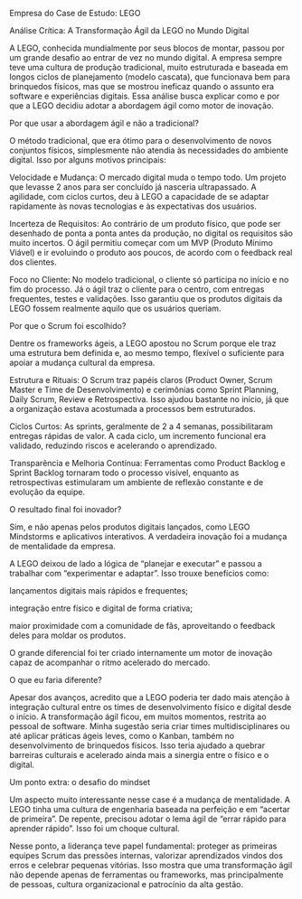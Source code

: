 Empresa do Case de Estudo: LEGO

Análise Crítica: A Transformação Ágil da LEGO no Mundo Digital

A LEGO, conhecida mundialmente por seus blocos de montar, passou por um grande desafio ao entrar de vez no mundo digital. A empresa sempre teve uma cultura de produção tradicional, muito estruturada e baseada em longos ciclos de planejamento (modelo cascata), que funcionava bem para brinquedos físicos, mas que se mostrou ineficaz quando o assunto era software e experiências digitais. Essa análise busca explicar como e por que a LEGO decidiu adotar a abordagem ágil como motor de inovação.

Por que usar a abordagem ágil e não a tradicional?

O método tradicional, que era ótimo para o desenvolvimento de novos conjuntos físicos, simplesmente não atendia às necessidades do ambiente digital. Isso por alguns motivos principais:

Velocidade e Mudança: O mercado digital muda o tempo todo. Um projeto que levasse 2 anos para ser concluído já nasceria ultrapassado. A agilidade, com ciclos curtos, deu à LEGO a capacidade de se adaptar rapidamente às novas tecnologias e às expectativas dos usuários.

Incerteza de Requisitos: Ao contrário de um produto físico, que pode ser desenhado de ponta a ponta antes da produção, no digital os requisitos são muito incertos. O ágil permitiu começar com um MVP (Produto Mínimo Viável) e ir evoluindo o produto aos poucos, de acordo com o feedback real dos clientes.

Foco no Cliente: No modelo tradicional, o cliente só participa no início e no fim do processo. Já o ágil traz o cliente para o centro, com entregas frequentes, testes e validações. Isso garantiu que os produtos digitais da LEGO fossem realmente aquilo que os usuários queriam.

Por que o Scrum foi escolhido?

Dentre os frameworks ágeis, a LEGO apostou no Scrum porque ele traz uma estrutura bem definida e, ao mesmo tempo, flexível o suficiente para apoiar a mudança cultural da empresa.

Estrutura e Rituais: O Scrum traz papéis claros (Product Owner, Scrum Master e Time de Desenvolvimento) e cerimônias como Sprint Planning, Daily Scrum, Review e Retrospectiva. Isso ajudou bastante no início, já que a organização estava acostumada a processos bem estruturados.

Ciclos Curtos: As sprints, geralmente de 2 a 4 semanas, possibilitaram entregas rápidas de valor. A cada ciclo, um incremento funcional era validado, reduzindo riscos e acelerando o aprendizado.

Transparência e Melhoria Contínua: Ferramentas como Product Backlog e Sprint Backlog tornaram todo o processo visível, enquanto as retrospectivas estimularam um ambiente de reflexão constante e de evolução da equipe.

O resultado final foi inovador?

Sim, e não apenas pelos produtos digitais lançados, como LEGO Mindstorms e aplicativos interativos. A verdadeira inovação foi a mudança de mentalidade da empresa.

A LEGO deixou de lado a lógica de “planejar e executar” e passou a trabalhar com “experimentar e adaptar”. Isso trouxe benefícios como:

lançamentos digitais mais rápidos e frequentes;

integração entre físico e digital de forma criativa;

maior proximidade com a comunidade de fãs, aproveitando o feedback deles para moldar os produtos.

O grande diferencial foi ter criado internamente um motor de inovação capaz de acompanhar o ritmo acelerado do mercado.

O que eu faria diferente?

Apesar dos avanços, acredito que a LEGO poderia ter dado mais atenção à integração cultural entre os times de desenvolvimento físico e digital desde o início. A transformação ágil ficou, em muitos momentos, restrita ao pessoal de software. Minha sugestão seria criar times multidisciplinares ou até aplicar práticas ágeis leves, como o Kanban, também no desenvolvimento de brinquedos físicos. Isso teria ajudado a quebrar barreiras culturais e acelerado ainda mais a sinergia entre o físico e o digital.

Um ponto extra: o desafio do mindset

Um aspecto muito interessante nesse case é a mudança de mentalidade. A LEGO tinha uma cultura de engenharia baseada na perfeição e em “acertar de primeira”. De repente, precisou adotar o lema ágil de “errar rápido para aprender rápido”. Isso foi um choque cultural.

Nesse ponto, a liderança teve papel fundamental: proteger as primeiras equipes Scrum das pressões internas, valorizar aprendizados vindos dos erros e celebrar pequenas vitórias. Isso mostra que uma transformação ágil não depende apenas de ferramentas ou frameworks, mas principalmente de pessoas, cultura organizacional e patrocínio da alta gestão.
